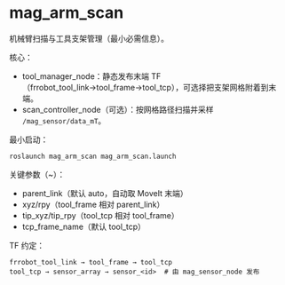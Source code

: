 # mag_arm_scan

机械臂扫描与工具支架管理（最小必需信息）。

核心：
- tool_manager_node：静态发布末端 TF（frrobot_tool_link→tool_frame→tool_tcp），可选择把支架网格附着到末端。
- scan_controller_node（可选）：按网格路径扫描并采样 `/mag_sensor/data_mT`。

最小启动：
```bash
roslaunch mag_arm_scan mag_arm_scan.launch
```

关键参数（~）：
- parent_link（默认 auto，自动取 MoveIt 末端）
- xyz/rpy（tool_frame 相对 parent_link）
- tip_xyz/tip_rpy（tool_tcp 相对 tool_frame）
- tcp_frame_name（默认 tool_tcp）

TF 约定：
```
frrobot_tool_link → tool_frame → tool_tcp
tool_tcp → sensor_array → sensor_<id>  # 由 mag_sensor_node 发布
```

